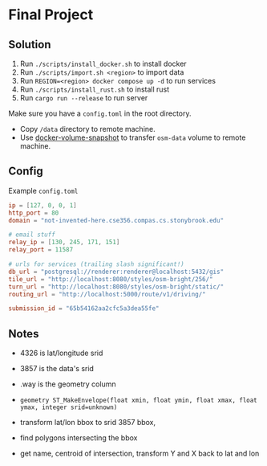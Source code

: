 # Final Project

## Solution

1. Run `./scripts/install_docker.sh` to install docker
2. Run `./scripts/import.sh <region>` to import data
3. Run `REGION=<region> docker compose up -d` to run services 
4. Run `./scripts/install_rust.sh` to install rust
5. Run `cargo run --release` to run server

Make sure you have a `config.toml` in the root directory.

* Copy `/data` directory to remote machine.
* Use [docker-volume-snapshot](https://github.com/junedkhatri31/docker-volume-snapshot)
to transfer `osm-data` volume to remote machine.

## Config

Example `config.toml`

```toml
ip = [127, 0, 0, 1]
http_port = 80
domain = "not-invented-here.cse356.compas.cs.stonybrook.edu"

# email stuff
relay_ip = [130, 245, 171, 151]
relay_port = 11587

# urls for services (trailing slash significant!)
db_url = "postgresql://renderer:renderer@localhost:5432/gis"
tile_url = "http://localhost:8080/styles/osm-bright/256/"
turn_url = "http://localhost:8080/styles/osm-bright/static/"
routing_url = "http://localhost:5000/route/v1/driving/"

submission_id = "65b54162aa2cfc5a3dea55fe"
```

## Notes

* 4326 is lat/longitude srid
* 3857 is the data's srid
* .way is the geometry column
* `geometry ST_MakeEnvelope(float xmin, float ymin, float xmax, float ymax, integer srid=unknown)`

* transform lat/lon bbox to srid 3857 bbox,
* find polygons intersecting the bbox
* get name, centroid of intersection, transform Y and X back to lat and lon
